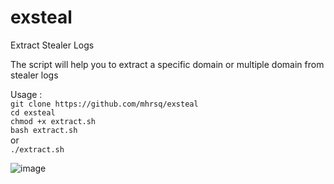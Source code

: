 # exsteal
Extract Stealer Logs

The script will help you to extract a specific domain or multiple domain from stealer logs

Usage : \
``` git clone https://github.com/mhrsq/exsteal ```\
``` cd exsteal ```\
``` chmod +x extract.sh ```\
``` bash extract.sh ```\
or\
``` ./extract.sh ```

![image](https://github.com/mhrsq/exsteal/assets/99787054/d39a47b4-f512-448c-848f-50197b811247)
